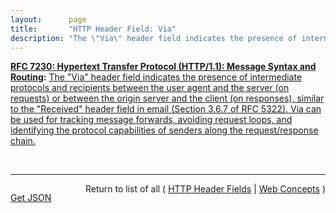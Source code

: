 ```yaml
---
layout:      page
title:       "HTTP Header Field: Via"
description: "The \"Via\" header field indicates the presence of intermediate protocols and recipients between the user agent and the server (on requests) or between the origin server and the client (on responses), similar to the \"Received\" header field in email (Section 3.6.7 of RFC 5322). Via can be used for tracking message forwards, avoiding request loops, and identifying the protocol capabilities of senders along the request/response chain."
---
```


**[RFC 7230: Hypertext Transfer Protocol (HTTP/1.1): Message Syntax and Routing](/specs/IETF/RFC/7230 "The Hypertext Transfer Protocol (HTTP) is an application-level protocol for distributed, collaborative, hypertext information systems. HTTP has been in use by the World Wide Web global information initiative since 1990. This document provides an overview of HTTP architecture and its associated terminology, defines the &#34;http&#34; and &#34;https&#34; Uniform Resource Identifier (URI) schemes, defines the HTTP/1.1 message syntax and parsing requirements, and describes general security concerns for implementations."):** [The "Via" header field indicates the presence of intermediate protocols and recipients between the user agent and the server (on requests) or between the origin server and the client (on responses), similar to the "Received" header field in email (Section 3.6.7 of RFC 5322). Via can be used for tracking message forwards, avoiding request loops, and identifying the protocol capabilities of senders along the request/response chain.](http://tools.ietf.org/html/rfc7230#section-5.7.1 "Read documentation for HTTP Header Field &#34;Via&#34;")

<br/>
<hr/>

<p style="float : left"><a href="Via.json" title="Get JSON representing this particular Web Concept">Get JSON</a></p>
<p style="text-align: right">Return to list of all ( <a href="../http-headers">HTTP Header Fields</a> | <a href="../">Web Concepts</a> )</p>
